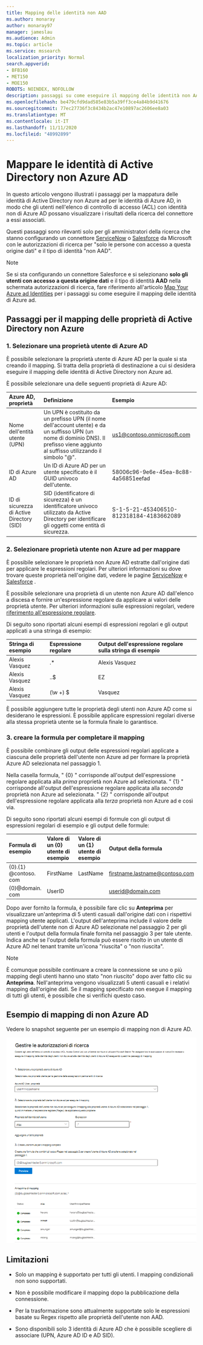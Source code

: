 ```yaml
---
title: Mapping delle identità non AAD
ms.author: monaray
author: monaray97
manager: jameslau
ms.audience: Admin
ms.topic: article
ms.service: mssearch
localization_priority: Normal
search.appverid:
- BFB160
- MET150
- MOE150
ROBOTS: NOINDEX, NOFOLLOW
description: passaggi su come eseguire il mapping delle identità non AAD
ms.openlocfilehash: be479cfd9dad585e83b5a39ff3ce4a84b9d41676
ms.sourcegitcommit: 77ec27736f3c8434b2ac47e10897ac2606ee8a03
ms.translationtype: MT
ms.contentlocale: it-IT
ms.lasthandoff: 11/11/2020
ms.locfileid: "48992899"
---
```

# <a name="map-your-non-azure-ad-identities"></a>Mappare le identità di Active Directory non Azure AD  

In questo articolo vengono illustrati i passaggi per la mappatura delle identità di Active Directory non Azure ad per le identità di Azure AD, in modo che gli utenti nell'elenco di controllo di accesso (ACL) con identità non di Azure AD possano visualizzare i risultati della ricerca del connettore a essi associati.

Questi passaggi sono rilevanti solo per gli amministratori della ricerca che stanno configurando un connettore [ServiceNow](servicenow-connector.md) o [Salesforce](salesforce-connector.md) da Microsoft con le autorizzazioni di ricerca per "solo le persone con accesso a questa origine dati" e il tipo di identità "non AAD".

>[!NOTE]
>Se si sta configurando un connettore Salesforce e si selezionano **solo gli utenti con accesso a questa origine dati** e il tipo di identità **AAD** nella schermata autorizzazioni di ricerca, fare riferimento all'articolo [Map Your Azure ad Identities](map-aad.md) per i passaggi su come eseguire il mapping delle identità di Azure ad.  

## <a name="steps-for-mapping-your-non-azure-ad-properties"></a>Passaggi per il mapping delle proprietà di Active Directory non Azure

### <a name="1-select-an-azure-ad-user-property"></a>1. Selezionare una proprietà utente di Azure AD  

È possibile selezionare la proprietà utente di Azure AD per la quale si sta creando il mapping. Si tratta della proprietà di destinazione a cui si desidera eseguire il mapping delle identità di Active Directory non Azure ad.  

È possibile selezionare una delle seguenti proprietà di Azure AD:

| Azure AD, proprietà    | Definizione           | Esempio         |
| :------------------- | :------------------- |:--------------- |
| Nome dell'entità utente (UPN)  | Un UPN è costituito da un prefisso UPN (il nome dell'account utente) e da un suffisso UPN (un nome di dominio DNS). Il prefisso viene aggiunto al suffisso utilizzando il simbolo "@". | us1@contoso.onmicrosoft.com |
| ID di Azure AD                 | Un ID di Azure AD per un utente specificato è il GUID univoco dell'utente.                 | 58006c96-9e6e-45ea-8c88-4a56851eefad            |
| ID di sicurezza di Active Directory (SID)                  | SID (identificatore di sicurezza) è un identificatore univoco utilizzato da Active Directory per identificare gli oggetti come entità di sicurezza.                  | S-1-5-21-453406510-812318184-4183662089             |

### <a name="2-select-non-azure-ad-user-properties-to-map"></a>2. Selezionare proprietà utente non Azure ad per mappare

È possibile selezionare le proprietà non Azure AD estratte dall'origine dati per applicare le espressioni regolari. Per ulteriori informazioni su dove trovare queste proprietà nell'origine dati, vedere le pagine [ServiceNow](servicenow-connector.md) e [Salesforce](salesforce-connector.md) .  

È possibile selezionare una proprietà di un utente non Azure AD dall'elenco a discesa e fornire un'espressione regolare da applicare ai valori delle proprietà utente. Per ulteriori informazioni sulle espressioni regolari, vedere [riferimento all'espressione regolare]( https://docs.microsoft.com/dotnet/standard/base-types/regular-expression-language-quick-reference).  

Di seguito sono riportati alcuni esempi di espressioni regolari e gli output applicati a una stringa di esempio: 

| Stringa di esempio                  | Espressione regolare                 | Output dell'espressione regolare sulla stringa di esempio           |
| :------------------- | :------------------- |:---------------|
| Alexis Vasquez  | .* | Alexis Vasquez |
| Alexis Vasquez                 | ..$                 | EZ            |
| Alexis Vasquez                  | (\w +) $                  | Vasquez             |

È possibile aggiungere tutte le proprietà degli utenti non Azure AD come si desiderano le espressioni. È possibile applicare espressioni regolari diverse alla stessa proprietà utente se la formula finale lo garantisce.  

### <a name="3-create-formula-to-complete-mapping"></a>3. creare la formula per completare il mapping

È possibile combinare gli output delle espressioni regolari applicate a ciascuna delle proprietà dell'utente non Azure ad per formare la proprietà Azure AD selezionata nel passaggio 1.

Nella casella formula, " {0} " corrisponde all'output dell'espressione regolare applicata alla *prima* proprietà non Azure ad selezionata. " {1} " corrisponde all'output dell'espressione regolare applicata alla *seconda* proprietà non Azure ad selezionata. " {2} " corrisponde all'output dell'espressione regolare applicata alla *terza* proprietà non Azure ad e così via.  

Di seguito sono riportati alcuni esempi di formule con gli output di espressioni regolari di esempio e gli output delle formule: 

| Formula di esempio                  | Valore di un {0} utente di esempio                 | Valore di un {1} utente di esempio           | Output della formula                  |
| :------------------- | :------------------- |:---------------|:---------------|
| {0}.{1} @contoso. com  | FirstName | LastName |firstname.lastname@contoso.com
| {0}@domain. com                 | UserID                 |             |userid@domain.com

Dopo aver fornito la formula, è possibile fare clic su **Anteprima** per visualizzare un'anteprima di 5 utenti casuali dall'origine dati con i rispettivi mapping utente applicati. L'output dell'anteprima include il valore delle proprietà dell'utente non di Azure AD selezionate nel passaggio 2 per gli utenti e l'output della formula finale fornita nel passaggio 3 per tale utente. Indica anche se l'output della formula può essere risolto in un utente di Azure AD nel tenant tramite un'icona "riuscita" o "non riuscita".  

>[!NOTE]
>È comunque possibile continuare a creare la connessione se uno o più mapping degli utenti hanno uno stato "non riuscito" dopo aver fatto clic su **Anteprima**. Nell'anteprima vengono visualizzati 5 utenti casuali e i relativi mapping dall'origine dati. Se il mapping specificato non esegue il mapping di tutti gli utenti, è possibile che si verifichi questo caso.

## <a name="sample-non-azure-ad-mapping"></a>Esempio di mapping di non Azure AD

Vedere lo snapshot seguente per un esempio di mapping non di Azure AD.

![Snapshot di esempio su come compilare la pagina di mapping non di Azure AD](media/non-aad-mapping.png)

## <a name="limitations"></a>Limitazioni  

- Solo un mapping è supportato per tutti gli utenti. I mapping condizionali non sono supportati.  

- Non è possibile modificare il mapping dopo la pubblicazione della connessione.  

- Per la trasformazione sono attualmente supportate solo le espressioni basate su Regex rispetto alle proprietà dell'utente non AAD.

- Sono disponibili solo 3 identità di Azure AD che è possibile scegliere di associare (UPN, Azure AD ID e AD SID).